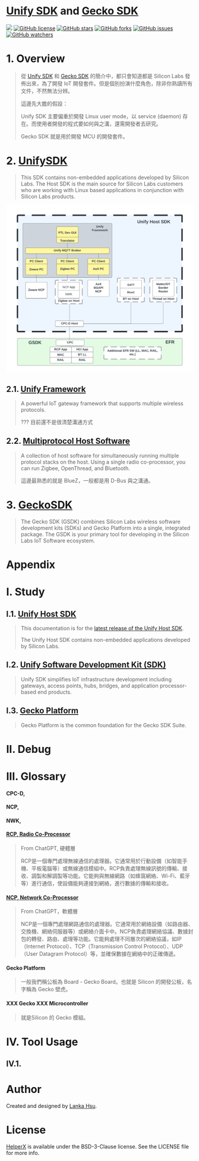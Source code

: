 # [Unify SDK](https://github.com/SiliconLabs/UnifySDK) and [Gecko SDK](https://github.com/SiliconLabs/gecko_sdk/)
[![](https://img.shields.io/badge/Powered%20by-lankahsu%20-brightgreen.svg)](https://github.com/lankahsu520/HelperX)
[![GitHub license][license-image]][license-url]
[![GitHub stars][stars-image]][stars-url]
[![GitHub forks][forks-image]][forks-url]
[![GitHub issues][issues-image]][issues-image]
[![GitHub watchers][watchers-image]][watchers-image]

[license-image]: https://img.shields.io/github/license/lankahsu520/HelperX.svg
[license-url]: https://github.com/lankahsu520/HelperX/blob/master/LICENSE
[stars-image]: https://img.shields.io/github/stars/lankahsu520/HelperX.svg
[stars-url]: https://github.com/lankahsu520/HelperX/stargazers
[forks-image]: https://img.shields.io/github/forks/lankahsu520/HelperX.svg
[forks-url]: https://github.com/lankahsu520/HelperX/network
[issues-image]: https://img.shields.io/github/issues/lankahsu520/HelperX.svg
[issues-url]: https://github.com/lankahsu520/HelperX/issues
[watchers-image]: https://img.shields.io/github/watchers/lankahsu520/HelperX.svg
[watchers-url]: https://github.com/lankahsu520/HelperX/watchers

# 1. Overview

> 從 [Unify SDK](https://github.com/SiliconLabs/UnifySDK) 和 [Gecko SDK](https://github.com/SiliconLabs/gecko_sdk/) 的簡介中，都只會知道都是 Silicon Labs 發佈出來，為了開發 IoT 開發套件。但是個別扮演什麼角色，除非你熟讀所有文件，不然無法分辨。
>
> 這邊先大膽的假設：
>
> Unify SDK 主要偏重於開發 Linux user mode，以 service (daemon) 存在。而使用者開發的程式要如何與之溝，還需開發者去研究。
>
> Gecko SDK 就是用於開發 MCU 的開發套件。

# 2. [UnifySDK](https://github.com/SiliconLabs/UnifySDK)

> This SDK contains non-embedded applications developed by Silicon Labs. The Host SDK is the main source for Silicon Labs customers who are working with Linux based applications in conjunction with Silicon Labs products.

![unify_host_sdk](./images/unify_host_sdk.png)

## 2.1. [Unify Framework](https://siliconlabs.github.io/UnifySDK/doc/UnifySDK.html)

>A powerful IoT gateway framework that supports multiple wireless protocols.
>
>??? 目前還不是很清楚溝通方式

## 2.2. [Multiprotocol Host Software](https://siliconlabs.github.io/UnifySDK/doc/multiprotocol.html)

> A collection of host software for simultaneously running multiple protocol stacks on the host. Using a single radio co-processor, you can run Zigbee, OpenThread, and Bluetooth.
>
> 這邊最熟悉的就是 BlueZ，一般都是用 D-Bus 與之溝通。

# 3. [GeckoSDK](https://github.com/SiliconLabs/gecko_sdk/)

> The Gecko SDK (GSDK) combines Silicon Labs wireless software development kits (SDKs) and Gecko Platform into a single, integrated package. The GSDK is your primary tool for developing in the Silicon Labs IoT Software ecosystem.

# Appendix

# I. Study

## I.1. [Unify Host SDK](https://siliconlabs.github.io/UnifySDK/doc/introduction.html)

> This documentation is for the [latest release of the Unify Host SDK](https://github.com/SiliconLabs/UnifySDK/releases/latest).
>
> The Unify Host SDK contains non-embedded applications developed by Silicon Labs.

## I.2. [Unify Software Development Kit (SDK)](https://www.silabs.com/developers/unify-sdk?tab=overview)

> Unify SDK simplifies IoT infrastructure development including gateways, access points, hubs, bridges, and application processor-based end products.

## I.3. [Gecko Platform](https://docs.silabs.com/gecko-platform/4.3/platform-overview/)

> Gecko Platform is the common foundation for the Gecko SDK Suite.

# II. Debug

# III. Glossary

#### CPC-D,

#### NCP,

#### NWK,

#### [RCP, Radio Co-Processor](https://openthread.io/platforms/co-processor#radio_co-processor_rcp) 

>From ChatGPT, 硬體層
>
>RCP是一個專門處理無線通信的處理器。它通常用於行動設備（如智能手機、平板電腦等）或無線通信模組中。RCP負責處理無線訊號的傳輸、接收、調製和解調製等功能。它能夠與無線網路（如蜂窩網絡、Wi-Fi、藍牙等）進行通信，使設備能夠連接到網絡，進行數據的傳輸和接收。

#### [NCP, Network Co-Processor](https://openthread.io/platforms/co-processor#network_co-processor_ncp)

> From ChatGPT，軟體層
>
> NCP是一個專門處理網路通信的處理器。它通常用於網絡設備（如路由器、交換機、網絡伺服器等）或網絡介面卡中。NCP負責處理網絡協議、數據封包的轉發、路由、處理等功能。它能夠處理不同層次的網絡協議，如IP（Internet Protocol）、TCP（Transmission Control Protocol）、UDP（User Datagram Protocol）等，並確保數據在網絡中的正確傳遞。

#### Gecko Platform

> 一般我們稱公板為 Board - Gecko Board。也就是 Silicon 的開發公板，名字稱為 Gecko 壁虎。

#### XXX Gecko XXX Microcontroller

> 就是Silicon 的 Gecko 模組。

# IV. Tool Usage

## IV.1. 
# Author

Created and designed by [Lanka Hsu](lankahsu@gmail.com).

# License

[HelperX](https://github.com/lankahsu520/HelperX) is available under the BSD-3-Clause license. See the LICENSE file for more info.

